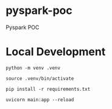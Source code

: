 # pyspark-poc

Pyspark POC

# Local Development

```
python -m venv .venv
```

```
source .venv/bin/activate
```

```
pip install -r requirements.txt
```

```
uvicorn main:app --reload
```
